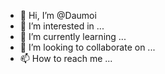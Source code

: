 - 👋 Hi, I’m @Daumoi
- 👀 I’m interested in ...
- 🌱 I’m currently learning ...
- 💞️ I’m looking to collaborate on ...
- 📫 How to reach me ...

<!---
Daumoi/Daumoi is a ✨ special ✨ repository because its `README.md` (this file) appears on your GitHub profile.
You can click the Preview link to take a look at your changes.
--->
